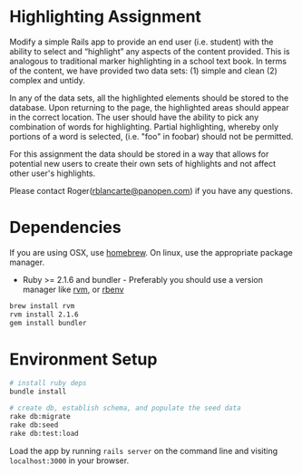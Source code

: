 Highlighting Assignment
=======================

Modify a simple Rails app to provide an end user (i.e. student) with the ability to select and “highlight” any aspects of the content provided.  This is analogous to traditional marker highlighting in a school text book.  In terms of the content, we have provided two data sets: (1) simple and clean (2) complex and untidy.

In any of the data sets, all the highlighted elements should be stored to the database.  Upon returning to the page, the highlighted areas should appear in the correct location.  The user should have the ability to pick any combination of words for highlighting.  Partial highlighting, whereby only portions of a word is selected, (i.e. "foo" in foobar) should not be permitted.

For this assignment the data should be stored in a way that allows for potential new users to create their own sets of highlights and not affect other user's highlights.

Please contact Roger(rblancarte@panopen.com) if you have any questions.

Dependencies
============

If you are using OSX, use [homebrew](http://brew.sh/).
On linux, use the appropriate package manager.

- Ruby >= 2.1.6 and bundler - Preferably you should use a version manager like [rvm](https://rvm.io/), or [rbenv](https://github.com/rbenv/rbenv)
```bash
brew install rvm
rvm install 2.1.6
gem install bundler
```

Environment Setup
=================

```bash
# install ruby deps
bundle install

# create db, establish schema, and populate the seed data
rake db:migrate
rake db:seed
rake db:test:load
```

Load the app by running `rails server` on the command line and visiting `localhost:3000` in your browser.
